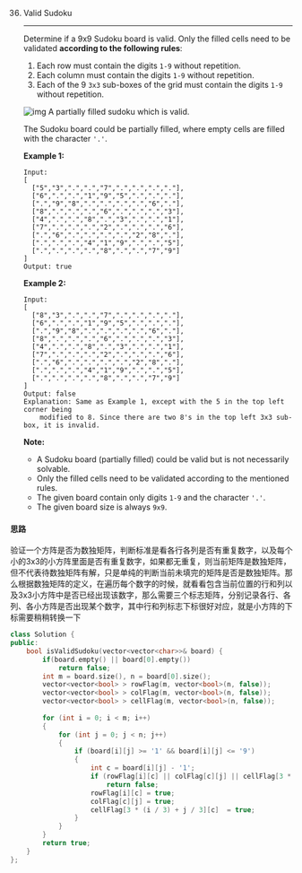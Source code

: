 36. Valid Sudoku

    ------

    Determine if a 9x9 Sudoku board is valid. Only the filled cells need to be validated **according to the following rules**:

    1. Each row must contain the digits `1-9` without repetition.
    2. Each column must contain the digits `1-9` without repetition.
    3. Each of the 9 `3x3` sub-boxes of the grid must contain the digits `1-9` without repetition.

    ![img](https://upload.wikimedia.org/wikipedia/commons/thumb/f/ff/Sudoku-by-L2G-20050714.svg/250px-Sudoku-by-L2G-20050714.svg.png)
    A partially filled sudoku which is valid.

    The Sudoku board could be partially filled, where empty cells are filled with the character `'.'`.

    **Example 1:**

    ```
    Input:
    [
      ["5","3",".",".","7",".",".",".","."],
      ["6",".",".","1","9","5",".",".","."],
      [".","9","8",".",".",".",".","6","."],
      ["8",".",".",".","6",".",".",".","3"],
      ["4",".",".","8",".","3",".",".","1"],
      ["7",".",".",".","2",".",".",".","6"],
      [".","6",".",".",".",".","2","8","."],
      [".",".",".","4","1","9",".",".","5"],
      [".",".",".",".","8",".",".","7","9"]
    ]
    Output: true
    ```

    **Example 2:**

    ```
    Input:
    [
      ["8","3",".",".","7",".",".",".","."],
      ["6",".",".","1","9","5",".",".","."],
      [".","9","8",".",".",".",".","6","."],
      ["8",".",".",".","6",".",".",".","3"],
      ["4",".",".","8",".","3",".",".","1"],
      ["7",".",".",".","2",".",".",".","6"],
      [".","6",".",".",".",".","2","8","."],
      [".",".",".","4","1","9",".",".","5"],
      [".",".",".",".","8",".",".","7","9"]
    ]
    Output: false
    Explanation: Same as Example 1, except with the 5 in the top left corner being 
        modified to 8. Since there are two 8's in the top left 3x3 sub-box, it is invalid.
    ```

    **Note:**

    - A Sudoku board (partially filled) could be valid but is not necessarily solvable.
    - Only the filled cells need to be validated according to the mentioned rules.
    - The given board contain only digits `1-9` and the character `'.'`.
    - The given board size is always `9x9`.



#### 思路

验证一个方阵是否为数独矩阵，判断标准是看各行各列是否有重复数字，以及每个小的3x3的小方阵里面是否有重复数字，如果都无重复，则当前矩阵是数独矩阵，但不代表待数独矩阵有解，只是单纯的判断当前未填完的矩阵是否是数独矩阵。那么根据数独矩阵的定义，在遍历每个数字的时候，就看看包含当前位置的行和列以及3x3小方阵中是否已经出现该数字，那么需要三个标志矩阵，分别记录各行、各列、各小方阵是否出现某个数字，其中行和列标志下标很好对应，就是小方阵的下标需要稍稍转换一下



```c++
class Solution {
public:
    bool isValidSudoku(vector<vector<char>>& board) {
        if(board.empty() || board[0].empty())
            return false;
        int m = board.size(), n = board[0].size();
        vector<vector<bool> > rowFlag(m, vector<bool>(n, false));
        vector<vector<bool> > colFlag(m, vector<bool>(n, false));
        vector<vector<bool> > cellFlag(m, vector<bool>(n, false));
        
        for (int i = 0; i < m; i++)
        {
            for (int j = 0; j < n; j++)
            {
                if (board[i][j] >= '1' && board[i][j] <= '9')
                {
                    int c = board[i][j] - '1';
                    if (rowFlag[i][c] || colFlag[c][j] || cellFlag[3 * (i / 3) + j / 3][c])
                        return false;
                    rowFlag[i][c] = true;
                    colFlag[c][j] = true;
                    cellFlag[3 * (i / 3) + j / 3][c]  = true;
                }
            }
        }
        return true;
    }
};
```

